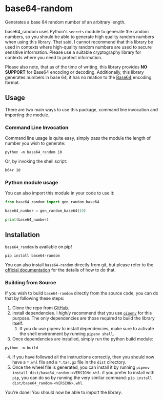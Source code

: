 # base64-random

Generates a base 64 random number of an arbitrary length.

base64_random uses Python's `secrets` module to generate the random numbers, so you should be able to generate high
quality random numbers when using this library. That said, I cannot recommend that this library be used in contexts 
where high-quality random numbers are used to secure sensitive information. Please use a suitable cryptography library
for contexts where you need to protect information.

Please also note, that as of the time of writing, this library provides **NO SUPPORT** for Base64 encoding or decoding.
Additionally, this library generates numbers in base 64, it has no relation to the 
[Base64](https://en.wikipedia.org/wiki/Base64) encoding format.

## Usage
There are two main ways to use this package, command line invocation and importing the module. 

### Command Line Invocation
Command line usage is quite easy, simply pass the module the length of number you wish to generate:

```shell
python -m base64_random 10
```
Or, by invoking the shell script:
```shell
b64r 10
```

### Python module usage
You can also import this module in your code to use it:

```python
from base64_random import gen_random_base64

base64_number = gen_random_base64(10)

print(base64_number)
```

## Installation
`base64_random` is available on pip!

```shell
pip install base64-random
```

You can also install `base64-random` directly from git, but please refer to the 
[official documentation](https://pip.pypa.io/en/stable/getting-started/#install-a-package-from-github) for the details
of how to do that.

### Building from Source
If you wish to build `base64-random` directly from the source code, you can do that by following these steps:

1. Clone the repo from [GitHub](https://github.com/speratus/base64_random).
2. Install dependencies. I *highly* recommend that you use [`pipenv`](https://pypi.org/project/pipenv/) for this purpose. 
   The only dependencies are those required to build the library itself.
    1. If you do use pipenv to install dependencies, make sure to activate the shell environment by running `pipenv shell`.
3. Once dependencies are installed, simply run the python build module:
```shell
python -m build
```
4. If you have followed all the instructions correctly, then you should now have a `*.whl` file and a `*.tar.gz` file
    in the `dist` directory.
5. Once the wheel file is generated, you can install it by running `pipenv install dist/base64_random-<VERSION>.whl`.
    if you prefer to install with `pip`, you can do so by running the very similar command:
   `pip install dist/base64_random-<VERSION>.whl`.

You're done! You should now be able to import the library.